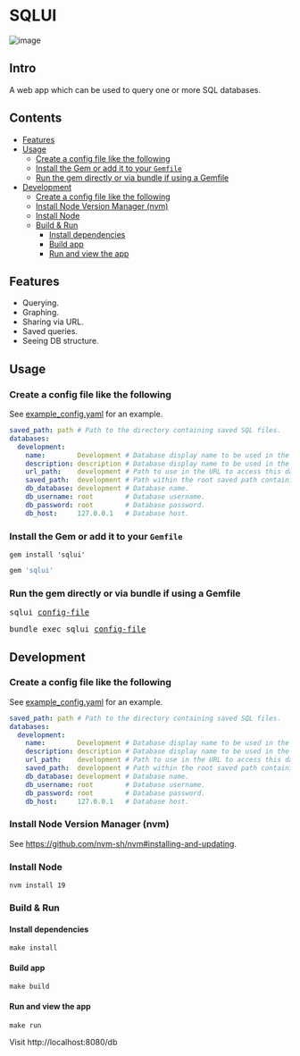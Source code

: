 # SQLUI

![image](https://user-images.githubusercontent.com/9117775/196360285-c034ba6a-e4f2-410b-b157-6f567811cfd6.png)

## Intro

A web app which can be used to query one or more SQL databases.

## Contents

- [Features](#features)
- [Usage](#usage)
  * [Create a config file like the following](#create-a-config-file-like-the-following)
  * [Install the Gem or add it to your `Gemfile`](#install-the-gem-or-add-it-to-your-gemfile)
  * [Run the gem directly or via bundle if using a Gemfile](#run-the-gem-directly-or-via-bundle-if-using-a-gemfile)
- [Development](#development)
  * [Create a config file like the following](#create-a-config-file-like-the-following)
  * [Install Node Version Manager (nvm)](#install-node-version-manager-nvm)
  * [Install Node](#install-node)
  * [Build & Run](#build--run)
    + [Install dependencies](#install-dependencies)
    + [Build app](#build-app)
    + [Run and view the app](#run-and-view-the-app)

## Features

- Querying.
- Graphing.
- Sharing via URL.
- Saved queries.
- Seeing DB structure.

## Usage

### Create a config file like the following

See [example_config.yaml](https://github.com/nicholasdower/sqlui/blob/master/example_config.yml) for an example.

```yaml
saved_path: path # Path to the directory containing saved SQL files.
databases:
  development:
    name:        Development # Database display name to be used in the UI.
    description: description # Database display name to be used in the UI.
    url_path:    development # Path to use in the URL to access this database.
    saved_path:  development # Path within the root saved path containing saved SQL files.
    db_database: development # Database name.
    db_username: root        # Database username.
    db_password: root        # Database password.
    db_host:     127.0.0.1   # Database host.
```

### Install the Gem or add it to your `Gemfile`

```shell
gem install 'sqlui'
```

```ruby
gem 'sqlui'
```

### Run the gem directly or via bundle if using a Gemfile

<pre>
sqlui <u>config-file</u>
</pre>

<pre>
bundle exec sqlui <u>config-file</u>
</pre>

## Development

### Create a config file like the following

See [example_config.yaml](https://github.com/nicholasdower/sqlui/blob/master/example_config.yml) for an example.

```yaml
saved_path: path # Path to the directory containing saved SQL files.
databases:
  development:
    name:        Development # Database display name to be used in the UI.
    description: description # Database display name to be used in the UI.
    url_path:    development # Path to use in the URL to access this database.
    saved_path:  development # Path within the root saved path containing saved SQL files.
    db_database: development # Database name.
    db_username: root        # Database username.
    db_password: root        # Database password.
    db_host:     127.0.0.1   # Database host.
```

### Install Node Version Manager (nvm)

See https://github.com/nvm-sh/nvm#installing-and-updating.

### Install Node

```shell
nvm install 19
```

### Build & Run

#### Install dependencies

```shell
make install
```

#### Build app

```shell
make build
```

#### Run and view the app

```shell
make run
```

Visit http://localhost:8080/db
